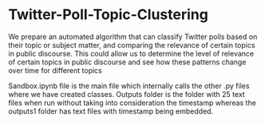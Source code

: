 # Twitter-Poll-Topic-Clustering

We prepare an automated algorithm that can
classify Twitter polls based on their topic or
subject matter, and comparing the relevance of
certain topics in public discourse. This could
allow us to determine the level of relevance of
certain topics in public discourse and see how
these patterns change over time for different
topics

Sandbox.ipynb file is the main file which internally calls the other .py files where we have created classes. Outputs folder is the folder with 25 text files when run without taking into consideration the timestamp whereas the outputs1 folder has text files with timestamp being embedded.
